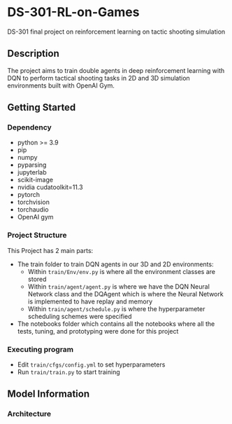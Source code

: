 # DS-301-RL-on-Games
DS-301 final project on reinforcement learning on tactic shooting simulation


## Description
The project aims to train double agents in deep reinforcement learning with DQN to perform tactical shooting tasks in 2D and 3D simulation environments built with OpenAI Gym.

## Getting Started

### Dependency
  * python >= 3.9
  * pip
  * numpy
  * pyparsing
  * jupyterlab
  * scikit-image
  * nvidia cudatoolkit=11.3
  * pytorch
  * torchvision
  * torchaudio
  * OpenAI gym

### Project Structure
This Project has 2 main parts:
- The train folder to train DQN agents in our 3D and 2D environments:
    - Within `train/Env/env.py` is where all the environment classes are stored
    - Within `train/agent/agent.py` is where we have the DQN Neural Network class and the DQAgent which is where the Neural Network is implemented to have replay and memory
    - Within `train/agent/schedule.py` is where the hyperparameter scheduling schemes were specified
- The notebooks folder which contains all the notebooks where all the tests, tuning, and prototyping were done for this project

### Executing program
* Edit `train/cfgs/config.yml` to set hyperparameters
* Run `train/train.py` to start training



## Model Information

### Architecture


    

